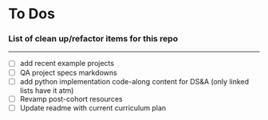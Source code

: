 # To Dos
### List of clean up/refactor items for this repo

---

- [ ] add recent example projects
- [ ] QA project specs markdowns
- [ ] add python implementation code-along content for DS&A (only linked lists have it atm)
- [ ] Revamp post-cohort resources
- [ ] Update readme with current curriculum plan